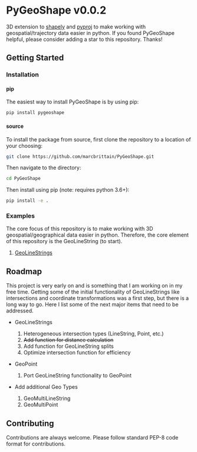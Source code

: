 # PyGeoShape v0.0.2
3D extension to [shapely](https://github.com/shapely/shapely/tree/main) and [pyproj](https://github.com/pyproj4/pyproj) to make working with geospatial/trajectory data easier in python. If you found PyGeoShape helpful, please consider adding a star to this repository. Thanks!

## Getting Started
### Installation

#### pip
The easiest way to install PyGeoShape is by using pip:

```bash
pip install pygeoshape
```

#### source

To install the package from source, first clone the repository to a location of your choosing:

```bash
git clone https://github.com/marcbrittain/PyGeoShape.git

```

Then navigate to the directory:

```bash
cd PyGeoShape
```

Then install using pip (note: requires python 3.6+):

```bash
pip install -e .
```

### Examples
The core focus of this repository is to make working with 3D geospatial/geographical data easier in python. Therefore, the core element of this repository is the GeoLineString (to start).

1. [GeoLineStrings](https://github.com/marcbrittain/PyGeoShape/blob/main/Examples/Example%20-%20GeoLineStrings.ipynb)

## Roadmap

This project is very early on and is something that I am working on in my free time. Getting some of the initial functionality of GeoLineStrings like intersections and coordinate transformations was a first step, but there is a long way to go. Here I list some of the next major items that need to be addressed.

* GeoLineStrings
  1. Heterogeneous intersection types (LineString, Point, etc.)
  2. ~~Add function for distance calculation~~
  3. Add function for GeoLineString splits
  4. Optimize intersection function for efficiency


* GeoPoint
  1. Port GeoLineString functionality to GeoPoint


* Add additional Geo Types
  1. GeoMultiLineString
  2. GeoMultiPoint



## Contributing

Contributions are always welcome. Please follow standard PEP-8 code format for contributions.
